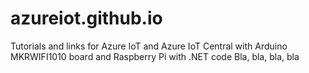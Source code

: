 # azureiot.github.io
Tutorials and links for Azure IoT and Azure IoT Central with Arduino MKRWIFI1010 board and Raspberry Pi with .NET code
Bla, bla, bla, bla
